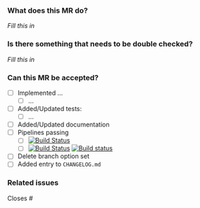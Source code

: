 ### What does this MR do?
_Fill this in_

### Is there something that needs to be double checked?
<!-- Is there something a reviewer should look out for _especially_? -->
_Fill this in_

### Can this MR be accepted?
- [ ] Implemented ...
   - [ ] ...
- [ ] Added/Updated tests:
   - [ ] ...
- [ ] Added/Updated documentation
- [ ] Pipelines passing <!-- please check for new warnings -->
   <!-- change all occurences of <branch> for your branch name -->
   - [ ] [![Build Status](https://gitlab.dune-project.org/copasi/dune-copasi/badges/<branch>/pipeline.svg)](https://gitlab.dune-project.org/copasi/dune-copasi/pipelines)
   - [ ] [![Build Status](https://travis-ci.org/dune-copasi/dune-copasi.svg?branch=<branch>)](https://travis-ci.org/dune-copasi/dune-copasi/branches)
   [![Build status](https://ci.appveyor.com/api/projects/status/e7w7u5dt50kue5sb/branch/<branch>?svg=true)](https://ci.appveyor.com/project/SoilRos/dune-copasi-3gv18/branch/<branch>)
- [ ] Delete branch option set <!-- unless there's a good reason -->
- [ ] Added entry to `CHANGELOG.md`

### Related issues

Closes #
<!-- For automatic closing, do not forget the commas between issue numbers-->


<!--
PLEASE READ THIS!

A Merge Request should be associated to a certain task or issue.
Its changes are supposed to be merged into the master branch.

Briefly explain __how__ you achieved the proposal of the task.

IMPORTANT: Make sure to set the merge request WIP if you are not finished yet.
-->
